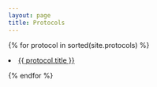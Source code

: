 ```yaml
---
layout: page
title: Protocols
---
```


{% for protocol in sorted(site.protocols) %}

<li>
<a href="{{ protocol.url }}">{{ protocol.title }}</a>
</li>

{% endfor %}




